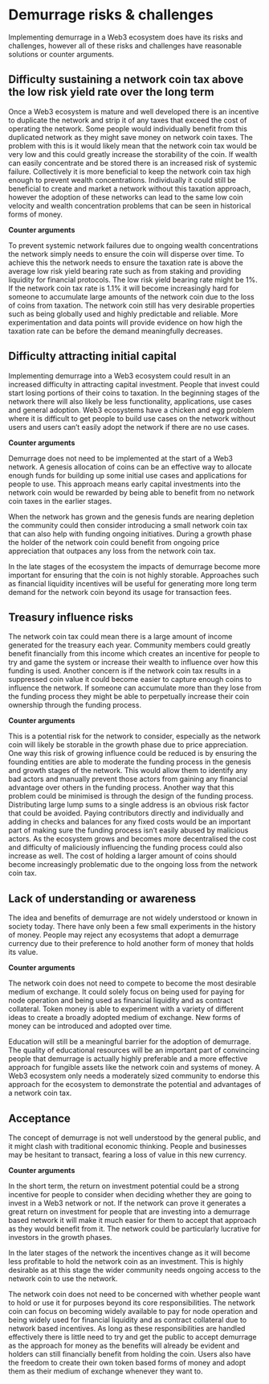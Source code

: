 # Demurrage risks & challenges

Implementing demurrage in a Web3 ecosystem does have its risks and challenges, however all of these risks and challenges have reasonable solutions or counter arguments.



## Difficulty sustaining a network coin tax above the low risk yield rate over the long term

Once a Web3 ecosystem is mature and well developed there is an incentive to duplicate the network and strip it of any taxes that exceed the cost of operating the network. Some people would individually benefit from this duplicated network as they might save money on network coin taxes. The problem with this is it would likely mean that the network coin tax would be very low and this could greatly increase the storability of the coin. If wealth can easily concentrate and be stored there is an increased risk of systemic failure. Collectively it is more beneficial to keep the network coin tax high enough to prevent wealth concentrations. Individually it could still be beneficial to create and market a network without this taxation approach, however the adoption of these networks can lead to the same low coin velocity and wealth concentration problems that can be seen in historical forms of money.



**Counter arguments**

To prevent systemic network failures due to ongoing wealth concentrations the network simply needs to ensure the coin will disperse over time. To achieve this the network needs to ensure the taxation rate is above the average low risk yield bearing rate such as from staking and providing liquidity for financial protocols. The low risk yield bearing rate might be 1%. If the network coin tax rate is 1.1% it will become increasingly hard for someone to accumulate large amounts of the network coin due to the loss of coins from taxation. The network coin still has very desirable properties such as being globally used and highly predictable and reliable. More experimentation and data points will provide evidence on how high the taxation rate can be before the demand meaningfully decreases.



## **Difficulty attracting initial capital**

Implementing demurrage into a Web3 ecosystem could result in an increased difficulty in attracting capital investment. People that invest could start losing portions of their coins to taxation. In the beginning stages of the network there will also likely be less functionality, applications, use cases and general adoption. Web3 ecosystems have a chicken and egg problem where it is difficult to get people to build use cases on the network without users and users can’t easily adopt the network if there are no use cases.



**Counter arguments**

Demurrage does not need to be implemented at the start of a Web3 network. A genesis allocation of coins can be an effective way to allocate enough funds for building up some initial use cases and applications for people to use. This approach means early capital investments into the network coin would be rewarded by being able to benefit from no network coin taxes in the earlier stages.

When the network has grown and the genesis funds are nearing depletion the community could then consider introducing a small network coin tax that can also help with funding ongoing initiatives. During a growth phase the holder of the network coin could benefit from ongoing price appreciation that outpaces any loss from the network coin tax.

In the late stages of the ecosystem the impacts of demurrage become more important for ensuring that the coin is not highly storable. Approaches such as financial liquidity incentives will be useful for generating more long term demand for the network coin beyond its usage for transaction fees.



## **Treasury influence risks**

The network coin tax could mean there is a large amount of income generated for the treasury each year. Community members could greatly benefit financially from this income which creates an incentive for people to try and game the system or increase their wealth to influence over how this funding is used. Another concern is if the network coin tax results in a suppressed coin value it could become easier to capture enough coins to influence the network. If someone can accumulate more than they lose from the funding process they might be able to perpetually increase their coin ownership through the funding process.



**Counter arguments**

This is a potential risk for the network to consider, especially as the network coin will likely be storable in the growth phase due to price appreciation. One way this risk of growing influence could be reduced is by ensuring the founding entities are able to moderate the funding process in the genesis and growth stages of the network. This would allow them to identify any bad actors and manually prevent those actors from gaining any financial advantage over others in the funding process. Another way that this problem could be minimised is through the design of the funding process. Distributing large lump sums to a single address is an obvious risk factor that could be avoided. Paying contributors directly and individually and adding in checks and balances for any fixed costs would be an important part of making sure the funding process isn’t easily abused by malicious actors. As the ecosystem grows and becomes more decentralised the cost and difficulty of maliciously influencing the funding process could also increase as well. The cost of holding a larger amount of coins should become increasingly problematic due to the ongoing loss from the network coin tax.



## **Lack of understanding or awareness**

The idea and benefits of demurrage are not widely understood or known in society today. There have only been a few small experiments in the history of money. People may reject any ecosystems that adopt a demurrage currency due to their preference to hold another form of money that holds its value.



**Counter arguments**

The network coin does not need to compete to become the most desirable medium of exchange. It could solely focus on being used for paying for node operation and being used as financial liquidity and as contract collateral. Token money is able to experiment with a variety of different ideas to create a broadly adopted medium of exchange. New forms of money can be introduced and adopted over time.

Education will still be a meaningful barrier for the adoption of demurrage. The quality of educational resources will be an important part of convincing people that demurrage is actually highly preferable and a more effective approach for fungible assets like the network coin and systems of money. A Web3 ecosystem only needs a moderately sized community to endorse this approach for the ecosystem to demonstrate the potential and advantages of a network coin tax.



## **Acceptance**

The concept of demurrage is not well understood by the general public, and it might clash with traditional economic thinking. People and businesses may be hesitant to transact, fearing a loss of value in this new currency.



**Counter arguments**

In the short term, the return on investment potential could be a strong incentive for people to consider when deciding whether they are going to invest in a Web3 network or not. If the network can prove it generates a great return on investment for people that are investing into a demurrage based network it will make it much easier for them to accept that approach as they would benefit from it. The network could be particularly lucrative for investors in the growth phases.

In the later stages of the network the incentives change as it will become less profitable to hold the network coin as an investment. This is highly desirable as at this stage the wider community needs ongoing access to the network coin to use the network.

The network coin does not need to be concerned with whether people want to hold or use it for purposes beyond its core responsibilities. The network coin can focus on becoming widely available to pay for node operation and being widely used for financial liquidity and as contract collateral due to network based incentives. As long as these responsibilities are handled effectively there is little need to try and get the public to accept demurrage as the approach for money as the benefits will already be evident and holders can still financially benefit from holding the coin. Users also have the freedom to create their own token based forms of money and adopt them as their medium of exchange whenever they want to.
